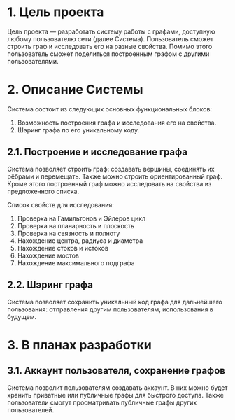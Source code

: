 # 1. Цель проекта
Цель проекта — разработать систему работы с графами, доступную любому пользователю сети (далее Система). Пользователь сможет строить граф и исследовать его на разные свойства. Помимо этого пользователь сможет поделиться построенным графом с другими пользователями.

# 2. Описание Системы
Система состоит из следующих основных функциональных блоков:
1. Возможность построения графа и исследования его на свойства.
2. Шэринг графа по его уникальному коду.

## 2.1. Построение и исследование графа
Система позволяет строить граф: создавать вершины, соединять их рёбрами и перемещать. Также можно строить ориентированный граф. Кроме этого построенный граф можно исследовать на свойства из предложенного списка.

Список свойств для исследования:
1. Проверка на Гамильтонов и Эйлеров цикл
2. Проверка на планарность и плоскость
3. Проверка на связность и полноту
4. Нахождение центра, радиуса и диаметра
5. Нахождение стоков и истоков
6. Нахождение мостов
7. Нахождение максимального подграфа

## 2.2. Шэринг графа
Система позволяет сохранить уникальный код графа для дальнейшего пользования: отправления другим пользователям, использования в будущем.

# 3. В планах разработки
## 3.1. Аккаунт пользователя, сохранение графов
Система позволит пользователям создавать аккаунт. В них можно будет хранить приватные или публичные графы для быстрого доступа. Также пользователи смогут просматривать публичные графы других пользователей.
